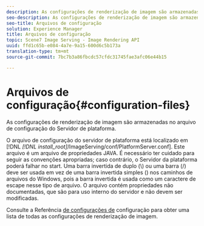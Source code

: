 ```yaml
---
description: As configurações de renderização de imagem são armazenadas no arquivo de configuração do Servidor de plataforma.
seo-description: As configurações de renderização de imagem são armazenadas no arquivo de configuração do Servidor de plataforma.
seo-title: Arquivos de configuração
solution: Experience Manager
title: Arquivos de configuração
topic: Scene7 Image Serving - Image Rendering API
uuid: ffd1c65b-e084-4a7e-9a15-600d6c5b173a
translation-type: tm+mt
source-git-commit: 7bc7b3a86fbcdc57cfdc31745fae3afc06e44b15

---
```



# Arquivos de configuração{#configuration-files}

As configurações de renderização de imagem são armazenadas no arquivo de configuração do Servidor de plataforma.

O arquivo de configuração do servidor de plataforma está localizado em [!DNL *[!DNL install_root]*/ImageServing/conf/PlatformServer.conf]. Este arquivo é um arquivo de propriedades JAVA. É necessário ter cuidado para seguir as convenções apropriadas; caso contrário, o Servidor da plataforma poderá falhar no start. Uma barra invertida de duplo (\\) ou uma barra (/) deve ser usada em vez de uma barra invertida simples (\) nos caminhos de arquivos do Windows, pois a barra invertida é usada como um caractere de escape nesse tipo de arquivo. O arquivo contém propriedades não documentadas, que são para uso interno do servidor e não devem ser modificadas.

Consulte a Referência [de configurações de](../../../../../ir-api/server-admin/image-rendering-api-ref/c-ir-server-administration/c-ir-configuration-settings-reference/c-ir-configuration-settings-reference.md#concept-6947a512d4c94e9fb8a71b80243fee81) configuração para obter uma lista de todas as configurações de renderização de imagem.
